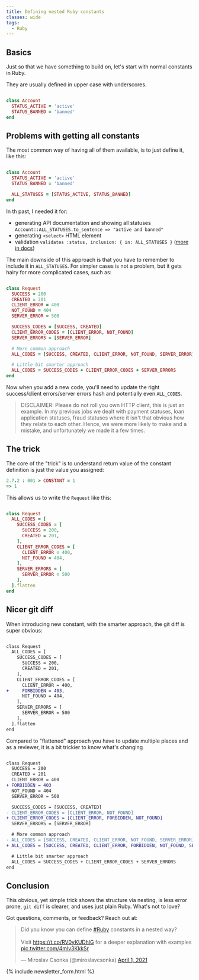 ```yaml
---
title: Defining nested Ruby constants
classes: wide
tags:
  - Ruby
---
```


## Basics

Just so that we have something to build on, let's start with normal constants in Ruby.

They are usually defined in upper case with underscores.

```ruby

class Account
  STATUS_ACTIVE = 'active'
  STATUS_BANNED = 'banned'
end
```

## Problems with getting all constants

The most common way of having all of them available, is to just define it, like this:

```ruby

class Account
  STATUS_ACTIVE = 'active'
  STATUS_BANNED = 'banned'

  ALL_STATUSES = [STATUS_ACTIVE, STATUS_BANNED]
end
```

In th past, I needed it for:

* generating API documentation and showing all statuses `Account::ALL_STATUSES.to_sentence => "active and banned"`
* generating `<select>` HTML element
* validation `validates :status, inclusion: { in: ALL_STATUSES }` ([more in docs](https://guides.rubyonrails.org/active_record_validations.html#inclusion))

The main downside of this approach is that you have to remember to include it in `ALL_STATUSES`. For simpler cases
is not a problem, but it gets hairy for more complicated cases, such as:

```ruby

class Request
  SUCCESS = 200
  CREATED = 201
  CLIENT_ERROR = 400
  NOT_FOUND = 404
  SERVER_ERROR = 500

  SUCCESS_CODES = [SUCCESS, CREATED]
  CLIENT_ERROR_CODES = [CLIENT_ERROR, NOT_FOUND]
  SERVER_ERRORS = [SERVER_ERROR]

  # More common approach
  ALL_CODES = [SUCCESS, CREATED, CLIENT_ERROR, NOT_FOUND, SERVER_ERROR]

  # Little bit smarter approach
  ALL_CODES = SUCCESS_CODES + CLIENT_ERROR_CODES + SERVER_ERRORS
end
```

Now when you add a new code, you'll need to update the right success/client errors/server errors hash and potentially
even `ALL_CODES`.

> DISCLAIMER: Please do not roll you own HTTP client, this is just an example. In my previous jobs we dealt with payment statuses, loan application statuses, fraud statuses where it isn't that obvious how they relate to each other. Hence, we were more likely to make and a mistake, and unfortunately we made it a few times.

## The trick

The core of the "trick" is to understand return value of the constant definition is just the value you assigned:

```ruby
2.7.2 : 001 > CONSTANT = 1
=> 1
```

This allows us to write the `Request` like this:

```ruby

class Request
  ALL_CODES = [
    SUCCESS_CODES = [
      SUCCESS = 200,
      CREATED = 201,
    ],
    CLIENT_ERROR_CODES = [
      CLIENT_ERROR = 400,
      NOT_FOUND = 404,
    ],
    SERVER_ERRORS = [
      SERVER_ERROR = 500
    ],
  ].flatten
end
```

## Nicer git diff

When introducing new constant, with the smarter approach, the git diff is super obvious:

```diff

class Request
  ALL_CODES = [
    SUCCESS_CODES = [
      SUCCESS = 200,
      CREATED = 201,
    ],
    CLIENT_ERROR_CODES = [
      CLIENT_ERROR = 400,
+     FORBIDDEN = 403,
      NOT_FOUND = 404,
    ],
    SERVER_ERRORS = [
      SERVER_ERROR = 500
    ],
  ].flatten
end
```

Compared to "flattened" approach you have to update multiple places and as a reviewer, it is a bit trickier to know
what's changing

```diff

class Request
  SUCCESS = 200
  CREATED = 201
  CLIENT_ERROR = 400
+ FORBIDDEN = 403
  NOT_FOUND = 404
  SERVER_ERROR = 500

  SUCCESS_CODES = [SUCCESS, CREATED]
- CLIENT_ERROR_CODES = [CLIENT_ERROR, NOT_FOUND]
+ CLIENT_ERROR_CODES = [CLIENT_ERROR, FORBIDDEN, NOT_FOUND]
  SERVER_ERRORS = [SERVER_ERROR]

  # More common approach
- ALL_CODES = [SUCCESS, CREATED, CLIENT_ERROR, NOT_FOUND, SERVER_ERROR]
+ ALL_CODES = [SUCCESS, CREATED, CLIENT_ERROR, FORBIDDEN, NOT_FOUND, SERVER_ERROR]

  # Little bit smarter approach
  ALL_CODES = SUCCESS_CODES + CLIENT_ERROR_CODES + SERVER_ERRORS
end
```

## Conclusion

This obvious, yet simple trick shows the structure via nesting, is less error prone, `git diff` is clearer, and uses just
plain Ruby. What's not to love?


Got questions, comments, or feedback? Reach out at:
<blockquote class="twitter-tweet">
    <p lang="en" dir="ltr">Did you know you can define <a
            href="https://twitter.com/hashtag/Ruby?src=hash&amp;ref_src=twsrc%5Etfw">#Ruby</a> constants in a nested
        way?
        <br>
        <br>
        Visit <a href="https://t.co/RV0yKUDhlG">https://t.co/RV0yKUDhlG</a> for a deeper explanation with
        examples <a href="https://t.co/4mlv3KkkSr">pic.twitter.com/4mlv3KkkSr</a></p>&mdash; Miroslav Csonka
    (@miroslavcsonka) <a href="https://twitter.com/miroslavcsonka/status/1377576893365518339?ref_src=twsrc%5Etfw">April
    1, 2021</a>
</blockquote>
<script async src="https://platform.twitter.com/widgets.js" charset="utf-8"></script>


{% include newsletter_form.html %}
